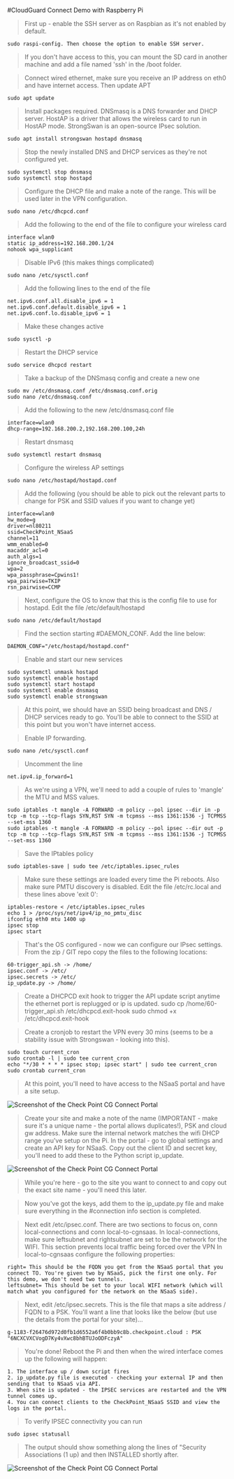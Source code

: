 #CloudGuard Connect Demo with Raspberry Pi


> First up - enable the SSH server as on Raspbian as it's not enabled by default. 

	sudo raspi-config. Then choose the option to enable SSH server.

> If you don't have access to this, you can mount the SD card in another machine and add a file named 'ssh' in the /boot folder.

> Connect wired ethernet, make sure you receive an IP address on eth0 and have internet access. Then update APT

	sudo apt update

> Install packages required. DNSmasq is a DNS forwarder and DHCP server. HostAP is a driver that allows the wireless card to run in HostAP mode. StrongSwan is an open-source IPsec solution.
	
	sudo apt install strongswan hostapd dnsmasq

> Stop the newly installed DNS and DHCP services as they're not configured yet.

	sudo systemctl stop dnsmasq
	sudo systemctl stop hostapd
	
> Configure the DHCP file and make a note of the range. This will be used later in the VPN configuration.
	
	sudo nano /etc/dhcpcd.conf

> Add the following to the end of the file to configure your wireless card

    interface wlan0
	static ip_address=192.168.200.1/24
	nohook wpa_supplicant

> Disable IPv6 (this makes things complicated)

    sudo nano /etc/sysctl.conf
    
> Add the following lines to the end of the file

    net.ipv6.conf.all.disable_ipv6 = 1
    net.ipv6.conf.default.disable_ipv6 = 1
    net.ipv6.conf.lo.disable_ipv6 = 1

> Make these changes active

    sudo sysctl -p
    
> Restart the DHCP service

	sudo service dhcpcd restart
	
> Take a backup of the DNSmasq config and create a new one

	sudo mv /etc/dnsmasq.conf /etc/dnsmasq.conf.orig
	sudo nano /etc/dnsmasq.conf
	
> Add the following to the new /etc/dnsmasq.conf file

    interface=wlan0
    dhcp-range=192.168.200.2,192.168.200.100,24h

> Restart dnsmasq

	sudo systemctl restart dnsmasq

> Configure the wireless AP settings

	sudo nano /etc/hostapd/hostapd.conf

> Add the following (you should be able to pick out the relevant parts to change for PSK and SSID values if you want to change yet)

    interface=wlan0
    hw_mode=g
    driver=nl80211
    ssid=CheckPoint_NSaaS
    channel=11
    wmm_enabled=0
    macaddr_acl=0
    auth_algs=1
    ignore_broadcast_ssid=0
    wpa=2
    wpa_passphrase=Cpwins1!
    wpa_pairwise=TKIP
    rsn_pairwise=CCMP

> Next, configure the OS to know that this is the config file to use for hostapd. Edit the file /etc/default/hostapd

	sudo nano /etc/default/hostapd

> Find the section starting #DAEMON_CONF. Add the line below:

    DAEMON_CONF="/etc/hostapd/hostapd.conf"

> Enable and start our new services

	sudo systemctl unmask hostapd
	sudo systemctl enable hostapd
	sudo systemctl start hostapd
	sudo systemctl enable dnsmasq
    sudo systemctl enable strongswan
	
> At this point, we should have an SSID being broadcast and DNS / DHCP services ready to go. You'll be able to connect to the SSID at this point but you won't have internet access.

> Enable IP forwarding.

	sudo nano /etc/sysctl.conf
		
> Uncomment the line
	
    net.ipv4.ip_forward=1

> As we're using a VPN, we'll need to add a couple of rules to 'mangle' the MTU and MSS values.
	
	sudo iptables -t mangle -A FORWARD -m policy --pol ipsec --dir in -p tcp -m tcp --tcp-flags SYN,RST SYN -m tcpmss --mss 1361:1536 -j TCPMSS --set-mss 1360
	sudo iptables -t mangle -A FORWARD -m policy --pol ipsec --dir out -p tcp -m tcp --tcp-flags SYN,RST SYN -m tcpmss --mss 1361:1536 -j TCPMSS --set-mss 1360

> Save the IPtables policy

	sudo iptables-save | sudo tee /etc/iptables.ipsec_rules
	
> Make sure these settings are loaded every time the Pi reboots. Also make sure PMTU discovery is disabled. Edit the file /etc/rc.local and these lines above 'exit 0':

    iptables-restore < /etc/iptables.ipsec_rules
    echo 1 > /proc/sys/net/ipv4/ip_no_pmtu_disc
    ifconfig eth0 mtu 1400 up
    ipsec stop
    ipsec start

> That's the OS configured - now we can configure our IPsec settings. From the zip / GIT repo copy the files to the following locations:

    60-trigger_api.sh -> /home/
    ipsec.conf -> /etc/
    ipsec.secrets -> /etc/
    ip_update.py -> /home/

> Create a DHCPCD exit hook to trigger the API update script anytime the ethernet port is replugged or ip is updated.
    sudo cp /home/60-trigger_api.sh /etc/dhcpcd.exit-hook
    sudo chmod +x /etc/dhcpcd.exit-hook

> Create a cronjob to restart the VPN every 30 mins (seems to be a stability issue with Strongswan - looking into this).

    sudo touch current_cron    
    sudo crontab -l | sudo tee current_cron
    echo "*/30 * * * * ipsec stop; ipsec start" | sudo tee current_cron
    sudo crontab current_cron

    
> At this point, you'll need to have access to the NSaaS portal and have a site setup.

![Screenshot of the Check Point CG Connect Portal](/assets/cp_portal.png)

> Create your site and make a note of the name (IMPORTANT - make sure it's a unique name - the portal allows duplicates!), PSK and cloud gw address. Make sure the internal network matches the wifi DHCP range you've setup on the Pi.
> In the portal - go to global settings and create an API key for NSaaS. Copy out the client ID and secret key, you'll need to add these to the Python script ip_update.

![Screenshot of the Check Point CG Connect Portal](/assets/api_key_setup.png)

> While you're here - go to the site you want to connect to and copy out the exact site name - you'll need this later.

> Now you've got the keys, add them to the ip_update.py file and make sure everything in the #connection info section is completed.

> Next edit /etc/ipsec.conf. There are two sections to focus on, conn local-connections and conn local-to-cgnsaas.
> In local-connections, make sure leftsubnet and rightsubnet are set to be the network for the WIFI. This section prevents local traffic being forced over the VPN
> In local-to-cgnsaas configure the following properties:
    
    right= This should be the FQDN you get from the NSaaS portal that you connect TO. You're given two by NSaaS, pick the first one only. For this demo, we don't need two tunnels.
    leftsubnet= This should be set to your local WIFI network (which will match what you configured for the network on the NSaaS side).

> Next, edit /etc/ipsec.secrets. This is the file that maps a site address / FQDN to a PSK. You'll want a line that looks like the below (but use the details from the portal for your site)...

    g-1183-f26476d972d0fb1d6552a6f4b0bb9c8b.checkpoint.cloud : PSK "6NCXCVXCVogD7Ky4vXwc8bhBTUJoODFczyA"
    
> You're done! Reboot the Pi and then when the wired interface comes up the following will happen:
    
    1. The interface up / down script fires
    2. ip_update.py file is executed - checking your external IP and then sending that to NSaaS via API.
    3. When site is updated - the IPSEC services are restarted and the VPN tunnel comes up.
    4. You can connect clients to the CheckPoint_NSaaS SSID and view the logs in the portal.
    
> To verify IPSEC connectivity you can run
    
    sudo ipsec statusall
    
> The output should show something along the lines of "Security Associations (1 up) and then INSTALLED shortly after.

![Screenshot of the Check Point CG Connect Portal](/assets/ipsec_status.png)
